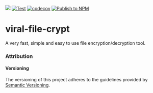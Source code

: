 [![](https://img.shields.io/github/license/virallalakia/ViralPyCmdParser)](./LICENSE)
[![Test](https://github.com/virallalakia/viral-file-crypt/actions/workflows/test.yml/badge.svg)](https://github.com/virallalakia/viral-file-crypt/actions/workflows/test.yml)
[![codecov](https://codecov.io/gh/virallalakia/viral-file-crypt/branch/master/graph/badge.svg)](https://codecov.io/gh/virallalakia/viral-file-crypt)
[![Publish to NPM](https://github.com/virallalakia/viral-file-crypt/actions/workflows/npm-publish.yml/badge.svg)](https://github.com/virallalakia/viral-file-crypt/actions/workflows/npm-publish.yml)

# viral-file-crypt
A very fast, simple and easy to use file encryption/decryption tool.

### Attribution
#### Versioning
The versioning of this project adheres to the guidelines provided by [Semantic Versioning](https://semver.org/spec/v2.0.0.html#semantic-versioning-200).
